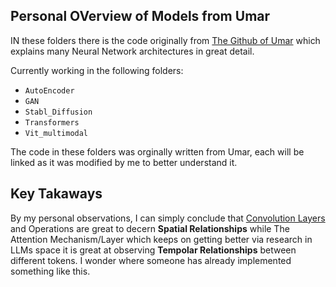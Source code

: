 ## Personal OVerview of Models from Umar

IN these folders there is the code originally from [The Github of Umar](https://github.com/hkproj) which explains many Neural Network architectures in great detail. 

Currently working in 
the following folders:

- `AutoEncoder`
- `GAN`
- `Stabl_Diffusion`
- `Transformers`
- `Vit_multimodal`

The code in these folders was orginally written from Umar, each will be linked as it was modified by me to better understand it. 

## Key Takaways 
By my personal observations, I can simply conclude that [Convolution Layers](https://ezyang.github.io/convolution-visualizer/index.html) and Operations are great to decern **Spatial Relationships** while The Attention Mechanism/Layer which keeps on getting better via research in LLMs space it is great at observing **Tempolar Relationships** between different tokens. I wonder where someone has already implemented something like this. 